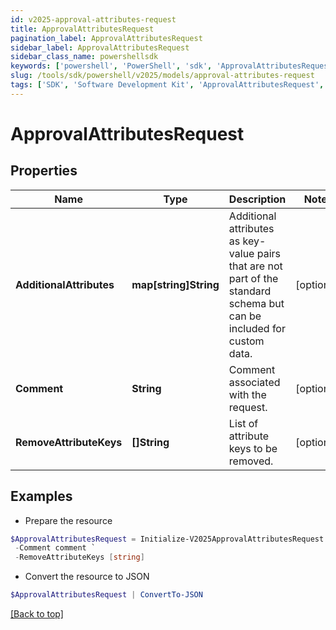 ```yaml
---
id: v2025-approval-attributes-request
title: ApprovalAttributesRequest
pagination_label: ApprovalAttributesRequest
sidebar_label: ApprovalAttributesRequest
sidebar_class_name: powershellsdk
keywords: ['powershell', 'PowerShell', 'sdk', 'ApprovalAttributesRequest', 'V2025ApprovalAttributesRequest'] 
slug: /tools/sdk/powershell/v2025/models/approval-attributes-request
tags: ['SDK', 'Software Development Kit', 'ApprovalAttributesRequest', 'V2025ApprovalAttributesRequest']
---
```



# ApprovalAttributesRequest

## Properties

Name | Type | Description | Notes
------------ | ------------- | ------------- | -------------
**AdditionalAttributes** | **map[string]String** | Additional attributes as key-value pairs that are not part of the standard schema but can be included for custom data. | [optional] 
**Comment** | **String** | Comment associated with the request. | [optional] 
**RemoveAttributeKeys** | **[]String** | List of attribute keys to be removed. | [optional] 

## Examples

- Prepare the resource
```powershell
$ApprovalAttributesRequest = Initialize-V2025ApprovalAttributesRequest  -AdditionalAttributes {additionalProp1=string, additionalProp2=string, additionalProp3=string} `
 -Comment comment `
 -RemoveAttributeKeys [string]
```

- Convert the resource to JSON
```powershell
$ApprovalAttributesRequest | ConvertTo-JSON
```


[[Back to top]](#) 

